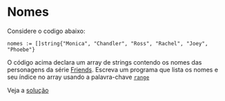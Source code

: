 # Nomes

Considere o codigo abaixo:

```
nomes := []string{"Monica", "Chandler", "Ross", "Rachel", "Joey", "Phoebe"}
```

O código acima declara um array de strings contendo os nomes das personagens da
série [Friends](https://www.imdb.com/title/tt0108778/). Escreva um programa que
lista os nomes e seu índice no array usando a palavra-chave [`range`](https://go.dev/tour/moretypes/16)

Veja a [solução](./solucoes/08-nomes.go)